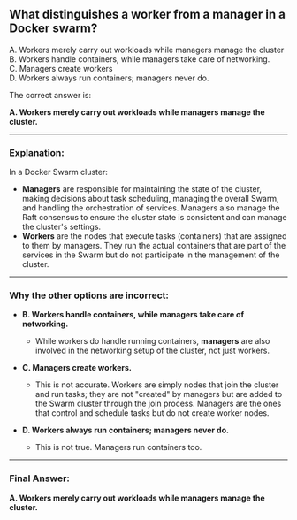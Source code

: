 ## What distinguishes a worker from a manager in a Docker swarm?
A. Workers merely carry out workloads while managers manage the cluster  
B. Workers handle containers, while managers take care of networking.  
C. Managers create workers  
D. Workers always run containers; managers never do.

The correct answer is:

**A. Workers merely carry out workloads while managers manage the cluster.**

---

### **Explanation:**

In a Docker Swarm cluster:
- **Managers** are responsible for maintaining the state of the cluster, making decisions about task scheduling, managing the overall Swarm, and handling the orchestration of services. Managers also manage the Raft consensus to ensure the cluster state is consistent and can manage the cluster's settings.
- **Workers** are the nodes that execute tasks (containers) that are assigned to them by managers. They run the actual containers that are part of the services in the Swarm but do not participate in the management of the cluster.

---

### **Why the other options are incorrect:**

- **B. Workers handle containers, while managers take care of networking.**
  - While workers do handle running containers, **managers** are also involved in the networking setup of the cluster, not just workers.

- **C. Managers create workers.**
  - This is not accurate. Workers are simply nodes that join the cluster and run tasks; they are not "created" by managers but are added to the Swarm cluster through the join process. Managers are the ones that control and schedule tasks but do not create worker nodes.

- **D. Workers always run containers; managers never do.**
  - This is not true. Managers run containers too.
---

### **Final Answer:**
**A. Workers merely carry out workloads while managers manage the cluster.**
